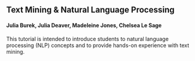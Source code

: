 ## Text Mining & Natural Language Processing
#### Julia Burek, Julia Deaver, Madeleine Jones, Chelsea Le Sage

This tutorial is intended to introduce students to natural language processing (NLP) concepts and to provide hands-on experience with text mining.  
